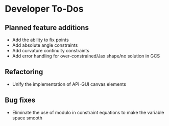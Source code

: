 Developer To-Dos
================

Planned feature additions
-------------------------
- Add the ability to fix points
- Add absolute angle constraints
- Add curvature continuity constraints
- Add error handling for over-constrained/Jax shape/no solution in GCS

Refactoring
-----------
- Unify the implementation of API-GUI canvas elements

Bug fixes
---------
- Eliminate the use of modulo in constraint equations to make the variable space smooth